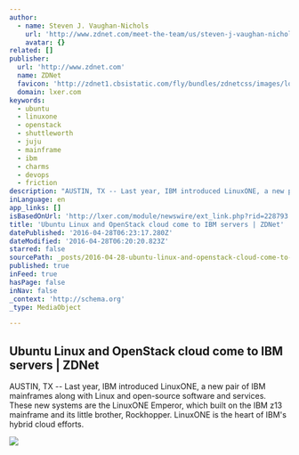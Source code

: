 ```yaml
---
author:
  - name: Steven J. Vaughan-Nichols
    url: 'http://www.zdnet.com/meet-the-team/us/steven-j-vaughan-nichols/'
    avatar: {}
related: []
publisher:
  url: 'http://www.zdnet.com'
  name: ZDNet
  favicon: 'http://zdnet1.cbsistatic.com/fly/bundles/zdnetcss/images/logos/logo-192x192.png'
  domain: lxer.com
keywords:
  - ubuntu
  - linuxone
  - openstack
  - shuttleworth
  - juju
  - mainframe
  - ibm
  - charms
  - devops
  - friction
description: "AUSTIN, TX -- Last year, IBM introduced LinuxONE, a new pair of IBM mainframes along with Linux and open-source software and services. These new systems are the LinuxONE Emperor, which built on the IBM z13 mainframe and its little brother, Rockhopper. LinuxONE is the heart of IBM's hybrid cloud efforts."
inLanguage: en
app_links: []
isBasedOnUrl: 'http://lxer.com/module/newswire/ext_link.php?rid=228793'
title: 'Ubuntu Linux and OpenStack cloud come to IBM servers | ZDNet'
datePublished: '2016-04-28T06:23:17.280Z'
dateModified: '2016-04-28T06:20:20.823Z'
starred: false
sourcePath: _posts/2016-04-28-ubuntu-linux-and-openstack-cloud-come-to-ibm-servers-or-zdnet.md
published: true
inFeed: true
hasPage: false
inNav: false
_context: 'http://schema.org'
_type: MediaObject

---
```

<article style=""><h1>Ubuntu Linux and OpenStack cloud come to IBM servers | ZDNet</h1><p>AUSTIN, TX -- Last year, IBM introduced LinuxONE, a new pair of IBM mainframes along with Linux and open-source software and services. These new systems are the LinuxONE Emperor, which built on the IBM z13 mainframe and its little brother, Rockhopper. LinuxONE is the heart of IBM's hybrid cloud efforts.</p><img src="http://zdnet1.cbsistatic.com/hub/i/r/2016/04/26/4170b48a-7d08-4b32-8033-a0778383691f/resize/770xauto/84ca3dd5b9ce68ddbf0fdabea095f7e2/ubuntu-juju-charms.jpg" /></article>